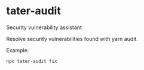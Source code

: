 # tater-audit
Security vulnerability assistant


Resolve security vulnerabilities found with yarn audit.


Example:
```
npx tater-audit fix
```